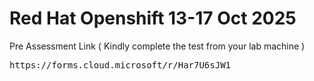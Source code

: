 # Red Hat Openshift 13-17 Oct 2025

Pre Assessment Link ( Kindly complete the test from your lab machine ) 
<pre>
https://forms.cloud.microsoft/r/Har7U6sJW1
</pre>
